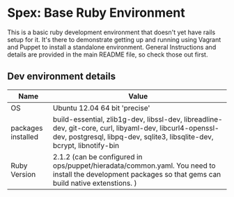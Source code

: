 Spex: Base Ruby Environment
===========================

This is a basic ruby development environment that doesn't yet have rails setup for it. It's there to demonstrate getting up and running using Vagrant and Puppet to install a standalone environment. General Instructions and details are provided in the main README file, so check those out first.

## Dev environment details
Name | Value
-----|------
OS | Ubuntu 12.04 64 bit 'precise'
packages installed | build-essential, zlib1g-dev, libssl-dev, libreadline-dev, git-core, curl, libyaml-dev, libcurl4-openssl-dev, postgresql, libpq-dev, sqlite3, libsqlite-dev, bcrypt, libnotify-bin
Ruby Version | 2.1.2 (can be configured in ops/puppet/hieradata/common.yaml. You need to install the development packages so that gems can build native extenstions. )
